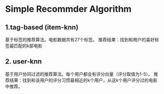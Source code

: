 # Simple Recommder Algorithm

## 1.tag-based (item-knn)
基于标签的推荐算法。电影数据共有27个标签。
推荐结果：找到和用户的喜好标签最匹配的k部电影

## 2. user-knn
基于用户协同过滤的推荐算法。每个用户都会有评分向量（评分取值为1-5）。
推荐结果：找到和该用户的评分习惯最相近的k个用户，从这k个用户评分过的电影中推荐。
